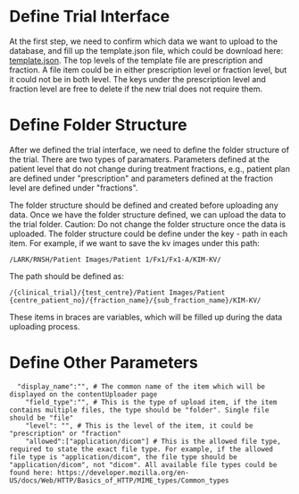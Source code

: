 # Define Trial Interface
At the first step, we need to confirm which data we want to upload to the database, and fill up the template.json file, which could be download here: [template.json](/docs/trial_folder_structure/template.json). The top levels of the template file are prescription and fraction. A file item could be in either prescription level or fraction level, but it could not be in both level. The keys under the prescription level and fraction level are free to delete if the new trial does not require them.

# Define Folder Structure
After we defined the trial interface, we need to define the folder structure of the trial. There are two types of paramaters. Parameters defined at the patient level that do not change during treatment fractions, e.g., patient plan are defined under "prescription" and parameters defined at the fraction level are defined under "fractions". 

The folder structure should be defined and created before uploading any data. Once we have the folder structure defined, we can upload the data to the trial folder. Caution: Do not change the folder structure once the data is uploaded. The folder structure could be define under the key - path in each item. For example, if we want to save the kv images under this path:
```
/LARK/RNSH/Patient Images/Patient 1/Fx1/Fx1-A/KIM-KV/
```
The path should be defined as:
```
/{clinical_trial}/{test_centre}/Patient Images/Patient {centre_patient_no}/{fraction_name}/{sub_fraction_name}/KIM-KV/
```
These items in braces are variables, which will be filled up during the data uploading process.

# Define Other Parameters
```
  "display_name":"", # The common name of the item which will be displayed on the contentUploader page
	"field_type":"", # This is the type of upload item, if the item contains multiple files, the type should be "folder". Single file should be "file"
	"level": "", # This is the level of the item, it could be "prescription" or "fraction"
	"allowed":["application/dicom"] # This is the allowed file type, required to state the exact file type. For example, if the allowed file type is "application/dicom", the file type should be "application/dicom", not "dicom". All available file types could be found here: https://developer.mozilla.org/en-US/docs/Web/HTTP/Basics_of_HTTP/MIME_types/Common_types
```
